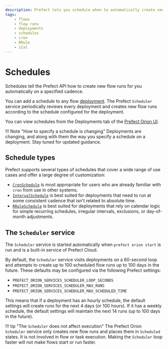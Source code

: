 ```yaml
---
description: Prefect lets you schedule when to automatically create new flow runs.
tags:
    - flows
    - flow runs
    - deployments
    - schedules
    - cron
    - RRule
    - iCal
---
```


# Schedules

Schedules tell the Prefect API how to create new flow runs for you automatically on a specified cadence.

You can add a schedule to any flow [deployment](/concepts/deployments/). The Prefect `Scheduler` service periodically reviews every deployment and creates new flow runs according to the schedule configured for the deployment.

You can view schedules from the Deployments tab of the [Prefect Orion UI](ui/overview.md).

!!! Note "How to specify a schedule is changing"
    Deployments are changing, and along with them the way you specify a schedule on a deployment. Stay tuned for updated guidance.

## Schedule types

Prefect supports several types of schedules that cover a wide range of use cases and offer a large degree of customization:

- [`CronSchedule`](#cronschedule) is most appropriate for users who are already familiar with `cron` from use in other systems.
- [`IntervalSchedule`](#intervalschedule) is best suited for deployments that need to run at some consistent cadence that isn't related to absolute time.
- [`RRuleSchedule`](#rruleschedule) is best suited for deployments that rely on calendar logic for simple recurring schedules, irregular intervals, exclusions, or day-of-month adjustments.

<!--
## Creating schedules

You create a schedule by including a `schedule` parameter as part of the [deployment specification](/concepts/deployments/#deployment-specifications) for a deployment.

First, import the schedule class that you want to use, then set the `schedule` parameter using an instance of that class.

```python
from prefect.deployments import Deployment
from prefect.orion.schemas.schedules import CronSchedule

Deployment(
    name="scheduled-deployment",
    flow_location="/path/to/flow.py",
    schedule=CronSchedule(cron="0 0 * * *"),
)
```

If you change a schedule, previously scheduled flow runs that have not started are removed, and new scheduled flow runs are created to reflect the new schedule.

To remove all scheduled runs for a flow deployment, update the deployment with no `schedule` parameter.

## CronSchedule

A `CronSchedule` creates new flow runs according to a provided [`cron`](https://en.wikipedia.org/wiki/Cron) string. Users may also provide a timezone to enforce DST behaviors.

`CronSchedule` uses [`croniter`](https://github.com/kiorky/croniter) to specify datetime iteration with a `cron`-like format.


```python
from prefect.deployments import Deployment
from prefect.orion.schemas.schedules import CronSchedule

Deployment(
    name="cron-schedule-deployment",
    flow_location="/path/to/flow.py",
    schedule=CronSchedule(
        cron="0 0 * * *",
        timezone="America/New_York"),
)
```


`CronSchedule` properties include:

| Property | Description |
| --- | --- |
| cron | A valid `cron` string. (Required) |
| day_or | Boolean indicating how `croniter` handles `day` and `day_of_week` entries. Default is `True`. |
| timezone | String name of a time zone. (See the [IANA Time Zone Database](https://www.iana.org/time-zones) for valid time zones.) |

The `day_or` property defaults to `True`, matching `cron`, which connects those values using `OR`. If `False`, the values are connected using `AND`. This behaves like `fcron` and enables you to, for example, define a job that executes each 2nd Friday of a month by setting the days of month and the weekday.

!!! tip "Supported `croniter` features"
    While Prefect supports most features of `croniter` for creating `cron`-like schedules, we do not currently support "R" random or "H" hashed keyword expressions or the schedule jittering possible with those expressions.

!!! info "Daylight saving time considerations"
    If the `timezone` is a DST-observing one, then the schedule will adjust itself appropriately. 
    
    The `cron` rules for DST are based on schedule times, not intervals. This means that an hourly `cron` schedule fires on every new schedule hour, not every elapsed hour. For example, when clocks are set back, this results in a two-hour pause as the schedule will fire _the first time_ 1am is reached and _the first time_ 2am is reached, 120 minutes later. 
    
    Longer schedules, such as one that fires at 9am every morning, will adjust for DST automatically.

For more detail, please see the [`CronSchedule` API reference][prefect.orion.schemas.schedules.CronSchedule].

## IntervalSchedule

An `IntervalSchedule` creates new flow runs on a regular interval measured in seconds. Intervals are computed from an optional `anchor_date`.

```python
from prefect.deployments import Deployment
from prefect.orion.schemas.schedules import IntervalSchedule
from datetime import timedelta

Deployment(
    name="interval-schedule-deployment",
    flow_location="/path/to/flow.py",
    schedule=IntervalSchedule(interval=timedelta(hours=1)),
)
```

`IntervalSchedule` properties include:

| Property | Description |
| --- | --- |
| interval | `datetime.timedelta` indicating the time between flow runs. (Required) |
| anchor_date | `datetime.datetime` indicating the starting or "anchor" date to begin the schedule. If no `anchor_date` is supplied, January 1, 2020 at midnight UTC is used. |
| timezone | String name of a time zone. (See the [IANA Time Zone Database](https://www.iana.org/time-zones) for valid time zones.) |

An example of specifying an `anchor_date` might be to start a regular flow run on a future date. Note that in this example, we import the [Pendulum](https://pendulum.eustace.io/) Python package for easy datetime manipulation. Pendulum isn’t required, but it’s a useful tool for specifying dates.

```python
from prefect.orion.schemas.schedules import IntervalSchedule
from prefect.deployments import Deployment
from datetime import timedelta
import pendulum

Deployment(
    name="daily-interval-deployment",
    flow=base_flow,
    tags=['interval','test', 'daily'],
    schedule=IntervalSchedule(
        interval=timedelta(days=1),
        anchor_date=pendulum.datetime(2022,4,8,20,0,0, tz="America/New_York")),
)
```

!!! info "Daylight saving time considerations"
    If the schedule's `anchor_date` or `timezone` are provided with a DST-observing timezone, then the schedule will adjust itself appropriately. Intervals greater than 24 hours will follow DST conventions, while intervals of less than 24 hours will follow UTC intervals. 
    
    For example, an hourly schedule will fire every UTC hour, even across DST boundaries. When clocks are set back, this will result in two runs that _appear_ to both be scheduled for 1am local time, even though they are an hour apart in UTC time. 
    
    For longer intervals, like a daily schedule, the interval schedule will adjust for DST boundaries so that the clock-hour remains constant. This means that a daily schedule that always fires at 9am will observe DST and continue to fire at 9am in the local time zone.

For more detail, please see the [`IntervalSchedule` API reference][prefect.orion.schemas.schedules.IntervalSchedule].

## RRuleSchedule

An `RRuleSchedule` supports [iCal recurrence rules](https://icalendar.org/iCalendar-RFC-5545/3-8-5-3-recurrence-rule.html) (RRules), which provide convenient syntax for creating repetitive schedules. Schedules can repeat on a frequency from yearly down to every minute.

`RRuleSchedule` uses the [dateutil rrule](https://dateutil.readthedocs.io/en/stable/rrule.html) module to specify iCal recurrence rules.

RRules are appropriate for any kind of calendar-date manipulation, including simple repetition, irregular intervals, exclusions, week day or day-of-month adjustments, and more. RRules can represent complex logic like: 

- The last weekday of each month 
- The fourth Thursday of November 
- Every other day of the week

You can specify an `RRuleSchedule` as either an RRule string or an `rrule` object. The following example expresses a simple `DAILY` schedule using an RRule string.

```python
from prefect.deployments import Deployment
from prefect.orion.schemas.schedules import RRuleSchedule

Deployment(
    name="rrule-schedule-deployment",
    flow_location="/path/to/flow.py",
    schedule=RRuleSchedule(
        rrule="DTSTART:20220101T000000\nFREQ=DAILY", 
        timezone="America/New_York"),
)
```

`RRuleSchedule` properties include:

| Property | Description |
| --- | --- |
| rrule | String representation of an RRule schedule. See the [`rrulestr` examples](https://dateutil.readthedocs.io/en/stable/rrule.html#rrulestr-examples) for syntax. |
| timezone | String name of a time zone. See the [IANA Time Zone Database](https://www.iana.org/time-zones) for valid time zones. |

You may find it useful to use an RRule string generator such as the [iCalendar.org RRule Tool](https://icalendar.org/rrule-tool.html) to help create valid RRules.

For example, the following deployment RRule schedule creates flow runs on Monday, Wednesday, and Friday, until June 30.

```python
from prefect.deployments import Deployment
from prefect.orion.schemas.schedules import RRuleSchedule

r_rule_str = """
    DTSTART:20220411T000000
    RRULE:FREQ=WEEKLY;INTERVAL=1;BYDAY=MO,WE,FR;UNTIL=20220630T000000Z
    """

Deployment(
    name="rrule-schedule-deployment",
    flow_location="/path/to/flow.py",
    schedule=RRuleSchedule(
        rrule=r_rule_str, 
        timezone="America/New_York"),
)
```

You can also pass an `rrule` object as the schedule by using `RRuleSchedule.from_rrule`.

```python
from prefect.deployments import Deployment
from prefect.orion.schemas.schedules import RRuleSchedule
from dateutil.rrule import rrule, DAILY, MO, TU, WE, TH, FR
import pendulum

# start the schedule tomorrow 
start_date = pendulum.now().add(days=1)

# daily schedule on weekdays, total of 8 scheduled runs
r_rule = rrule(
            DAILY, 
            start_date,
            byweekday=(MO, TU, WE, TH, FR),
            count=8,)

Deployment(
    name="rrule-schedule-deployment",
    flow_location="/path/to/flow.py",
    schedule=RRuleSchedule.from_rrule(r_rule),
)
```

!!! info "Daylight saving time considerations"
    Note that as a calendar-oriented standard, `RRuleSchedules` are sensitive to the initial timezone provided. A 9am daily schedule with a DST-aware start date will maintain a local 9am time through DST boundaries. A 9am daily schedule with a UTC start date will maintain a 9am UTC time.

For more detail, please see the [`RRuleSchedule` API reference][prefect.orion.schemas.schedules.RRuleSchedule].
-->
## The `Scheduler` service

The `Scheduler` service is started automatically when `prefect orion start` is run and is a built-in service of Prefect Cloud. 

By default, the `Scheduler` service visits deployments on a 60-second loop and attempts to create up to 100 scheduled flow runs up to 100 days in the future. These defaults may be configured via the following Prefect settings:

- `PREFECT_ORION_SERVICES_SCHEDULER_LOOP_SECONDS`
- `PREFECT_ORION_SERVICES_SCHEDULER_MAX_RUNS`
- `PREFECT_ORION_SERVICES_SCHEDULER_MAX_SCHEDULED_TIME`

This means that if a deployment has an hourly schedule, the default settings will create runs for the next 4 days (or 100 hours). If it has a weekly schedule, the default settings will maintain the next 14 runs (up to 100 days in the future).

!!! tip "The `Scheduler` does not affect execution"
    The Prefect Orion `Scheduler` service only creates new flow runs and places them in `Scheduled` states. It is not involved in flow or task execution. Making the `Scheduler` loop faster will not make flows start or run faster.

